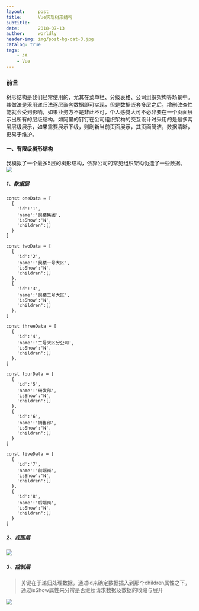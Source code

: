 ```yaml
---
layout:     post
title:      Vue实现树形结构
subtitle:   
date:       2018-07-13
author:     worldly
header-img: img/post-bg-cat-3.jpg
catalog: true
tags:
    - JS
    - Vue
---
```


### 前言
树形结构是我们经常使用的，尤其在菜单栏、分级表格、公司组织架构等场景中。其做法是采用递归法逐层嵌套数据即可实现，但是数据嵌套多层之后，增删改查性能就会受到影响，如果业务方不是非此不可，个人感觉大可不必非要在一个页面展示出所有的层级结构。如阿里的钉钉在公司组织架构的交互设计时采用的是最多两层层级展示，如果需要展示下级，则刷新当前页面展示，其页面简洁，数据清晰，更易于维护。

#### 一、有限级树形结构
我模拟了一个最多5层的树形结构，依靠公司的常见组织架构伪造了一些数据。
![](http://dev.fenzhitech.com/res/4bb93eeec841506cc875ffcbe32a0de7.gif)

##### 1、数据层
```
const oneData = [
  {
    'id':'1',
    'name':'昊楼集团',
    'isShow':'N',
    'children':[]
  }
]

const twoData = [
  {
    'id':'2',
    'name':'昊楼一号大区',
    'isShow':'N',
    'children':[]
  },
  {
    'id':'3',
    'name':'昊楼二号大区',
    'isShow':'N',
    'children':[]
  },
]

const threeData = [
  {
    'id':'4',
    'name':'二号大区分公司',
    'isShow':'N',
    'children':[]
  },
]

const fourData = [
  {
    'id':'5',
    'name':'研发部',
    'isShow':'N',
    'children':[]
  },
  {
    'id':'6',
    'name':'销售部',
    'isShow':'N',
    'children':[]
  }
]

const fiveData = [
  {
    'id':'7',
    'name':'前端岗',
    'isShow':'N',
    'children':[]
  },
  {
    'id':'8',
    'name':'后端岗',
    'isShow':'N',
    'children':[]
  }
]
```

##### 2、视图层
![](http://dev.fenzhitech.com/res/406e70596e3ead99722552965a240c60.png)
##### 3、控制层
>关键在于递归处理数据，通过id来确定数据插入到那个children属性之下，通过isShow属性来分辨是否继续请求数据及数据的收缩与展开

![](http://dev.fenzhitech.com/res/c18eeff9418a5d0261408f59a992733c.png)

